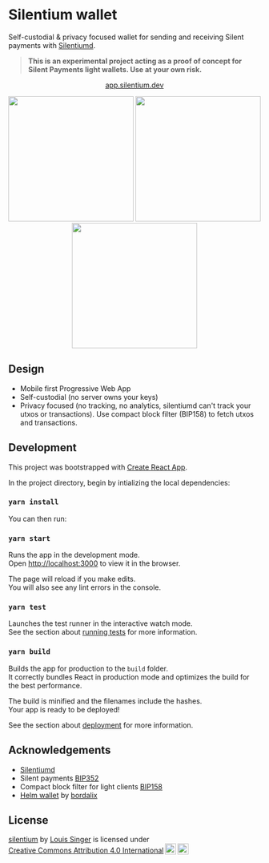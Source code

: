 # Silentium wallet

Self-custodial & privacy focused wallet for sending and receiving Silent payments with [Silentiumd](https://github.com/louisinger/silentiumd).

> **This is an experimental project acting as a proof of concept for Silent Payments light wallets. Use at your own risk.**

<p align="center">
    <a href="https://app.silentium.dev">app.silentium.dev</a>
</p>
<p align="center">
    <img src="./screenshots/balance.jpeg" width="250px" >
    <img src="./screenshots/receive.jpeg" width="250px" >
    <img src="./screenshots/send.jpeg" width="250px" >
</p>

## Design

- Mobile first Progressive Web App
- Self-custodial (no server owns your keys)
- Privacy focused (no tracking, no analytics, silentiumd can't track your utxos or transactions). Use compact block filter (BIP158) to fetch utxos and transactions.

## Development

This project was bootstrapped with [Create React App](https://github.com/facebook/create-react-app).

In the project directory, begin by intializing the local dependencies:

### `yarn install`

You can then run:

### `yarn start`

Runs the app in the development mode.\
Open [http://localhost:3000](http://localhost:3000) to view it in the browser.

The page will reload if you make edits.\
You will also see any lint errors in the console.

### `yarn test`

Launches the test runner in the interactive watch mode.\
See the section about [running tests](https://facebook.github.io/create-react-app/docs/running-tests) for more information.

### `yarn build`

Builds the app for production to the `build` folder.\
It correctly bundles React in production mode and optimizes the build for the best performance.

The build is minified and the filenames include the hashes.\
Your app is ready to be deployed!

See the section about [deployment](https://facebook.github.io/create-react-app/docs/deployment) for more information.

## Acknowledgements

- [Silentiumd](https://github.com/louisinger/silentiumd) 
- Silent payments [BIP352](https://github.com/bitcoin/bips/pull/1458)
- Compact block filter for light clients [BIP158](https://bips.dev/158)
- [Helm wallet](https://github.com/bordalix/helm-wallet) by [bordalix](https://github.com/bordalix)

## License

<p xmlns:cc="http://creativecommons.org/ns#" xmlns:dct="http://purl.org/dc/terms/"><a property="dct:title" rel="cc:attributionURL" href="https://github.com/louisinger/silentium">silentium</a> by <a rel="cc:attributionURL dct:creator" property="cc:attributionName" href="https://github.com/louisinger">Louis Singer</a> is licensed under <a href="https://creativecommons.org/licenses/by/4.0/?ref=chooser-v1" target="_blank" rel="license noopener noreferrer" style="display:inline-block;">Creative Commons Attribution 4.0 International<img style="height:22px!important;margin-left:3px;vertical-align:text-bottom;" src="https://mirrors.creativecommons.org/presskit/icons/cc.svg?ref=chooser-v1" alt=""><img style="height:22px!important;margin-left:3px;vertical-align:text-bottom;" src="https://mirrors.creativecommons.org/presskit/icons/by.svg?ref=chooser-v1" alt=""></a></p>
